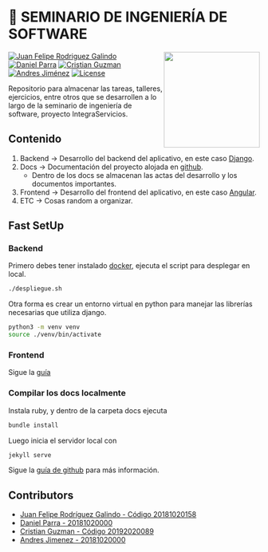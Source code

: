 # 👻  **SEMINARIO DE INGENIERÍA DE SOFTWARE**

<img src="https://www.udistrital.edu.co/themes/custom/versh/images/default/preloader.png" width="192px" height="192px" align="right"/>

[![Juan Felipe Rodriguez Galindo](https://img.shields.io/badge/Juferoga-github-br?style=flat-square)][1]
[![Daniel Parra](https://img.shields.io/badge/DanielParra-github-br?style=flat-square)][10]
[![Cristian Guzman](https://img.shields.io/badge/CristianGuzman-github-br?style=flat-square)][11]
[![Andres Jiménez](https://img.shields.io/badge/AndresJimenez-github-br?style=flat-square)][10]
[![License](https://img.shields.io/badge/License-MIT-blue?style=flat-square)][2]

Repositorio para almacenar las tareas, talleres, ejercicios, entre otros que se desarrollen a lo largo de la seminario de ingeniería de software, proyecto IntegraServicios.

## Contenido

1. Backend  → Desarrollo del backend del aplicativo, en este caso [Django][3].
2. Docs  → Documentación del proyecto alojada en [github][5].
    - Dentro de los docs se almacenan las actas del desarrollo y los documentos importantes.
3. Frontend → Desarrollo del frontend del aplicativo, en este caso [Angular][4].
4. ETC   → Cosas random a organizar.

## Fast SetUp

### Backend

Primero debes tener instalado [docker][6], ejecuta el script para desplegar en local.

``` bash
./despliegue.sh
```

Otra forma es crear un entorno virtual en python para manejar las librerías necesarias que utiliza django.

```bash
python3 -m venv venv
source ./venv/bin/activate
```

### Frontend

Sigue la [guía][7]

### Compilar los docs localmente

Instala ruby, y dentro de la carpeta docs ejecuta 
```bash
bundle install
```

Luego inicia el servidor local con

``` bash
jekyll serve
```

Sigue la [guía de github][8] para más información.

## Contributors

- [Juan Felipe Rodríguez Galindo - Código 20181020158][1]
- [Daniel Parra - 20181020000][10]
- [Cristian Guzman - Código 20192020089][11]
- [Andres Jimenez - 20181020000][10]



 [1]:https://gitlab.com/Juferoga
 [2]:https://github.com/Juferoga/seminario/blob/main/LICENSE
 [3]:https://angular.io/
 [4]:https://www.djangoproject.com/
 [5]:https://github.com/Juferoga/seminario
 [6]:https://www.docker.com/
 [7]:https://github.com/Juferoga/seminario/frontend/
 [8]:https://docs.github.com/es/pages/setting-up-a-github-pages-site-with-jekyll/adding-a-theme-to-your-github-pages-site-using-jekyll
 [10]:https://gitlab.com/BrayanYate
 [11]:https://gitlab.com/CristianSGT89
